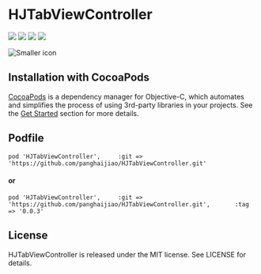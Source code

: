 # HJTabViewController

![](https://img.shields.io/badge/build-passing-brightgreen.svg)
![](https://img.shields.io/badge/pod-v0.4.1-blue.svg)
![](https://img.shields.io/badge/language-objc-5787e5.svg)
![](https://img.shields.io/badge/license-MIT-brightgreen.svg)  

![Smaller icon](http://7pum7o.com1.z0.glb.clouddn.com/HJTabView0.gif)

## Installation with CocoaPods

[CocoaPods](http://cocoapods.org/) is a dependency manager for Objective-C, which automates and simplifies the process of using 3rd-party libraries in your projects. See the [Get Started](http://cocoapods.org/#get_started) section for more details.

## Podfile

```
pod 'HJTabViewController',     :git => 'https://github.com/panghaijiao/HJTabViewController.git'
```

#### or

```
pod 'HJTabViewController',     :git => 'https://github.com/panghaijiao/HJTabViewController.git',       :tag => '0.0.3'
```

## License

HJTabViewController is released under the MIT license. See LICENSE for details.
